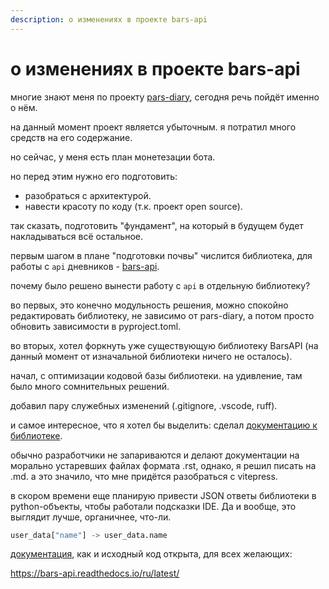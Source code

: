 ```yaml
---
description: о изменениях в проекте bars-api
---
```


# о изменениях в проекте bars-api

многие знают меня по проекту [pars-diary](https://github.com/iamlostshe/pars-diary), сегодня речь пойдёт именно о нём.

на данный момент проект является убыточным. я потратил много средств на его содержание.

но сейчас, у меня есть план монетезации бота.

но перед этим нужно его подготовить:

- разобраться с архитектурой.
- навести красоту по коду (т.к. проект open source).

так сказать, подготовить "фундамент", на который в будущем будет накладываться всё остальное.

первым шагом в плане "подготовки почвы" числится библиотека, для работы с `api` дневников - [bars-api](https://github.com/iamlostshe/bars-api).

почему было решено вынести работу с `api` в отдельную библиотеку?

во первых, это конечно модульность решения, можно спокойно редактировать библиотеку, не зависимо от pars-diary, а потом просто обновить зависимости в pyproject.toml.

во вторых, хотел форкнуть уже существующую библиотеку BarsAPI (на данный момент от изначальной библиотеки ничего не осталось).

начал, с оптимизации кодовой базы библиотеки. на удивление, там было много сомнительных решений.

добавил пару служебных изменений (.gitignore, .vscode, ruff).

и самое интересное, что я хотел бы выделить: сделал [документацию к библиотеке](https://bars-api.readthedocs.io/ru/latest/).

обычно разработчики не запариваются и делают документации на морально устаревших файлах формата .rst, однако, я решил писать на .md. а это значило, что мне придётся разобраться с vitepress.

в скором времени еще планирую привести JSON ответы библиотеки в python-объекты, чтобы работали подсказки IDE. Да и вообще, это выглядит лучше, органичнее, что-ли.

``` python
user_data["name"] -> user_data.name
```

[документация](https://bars-api.readthedocs.io/ru/latest/), как и исходный код открыта, для всех желающих:

https://bars-api.readthedocs.io/ru/latest/
